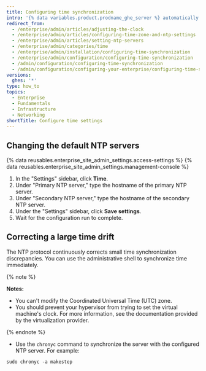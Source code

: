 ```yaml
---
title: Configuring time synchronization
intro: '{% data variables.product.prodname_ghe_server %} automatically synchronizes its clock by connecting to NTP servers. You can set the NTP servers that are used to synchronize the clock, or you can use the default NTP servers.'
redirect_from:
  - /enterprise/admin/articles/adjusting-the-clock
  - /enterprise/admin/articles/configuring-time-zone-and-ntp-settings
  - /enterprise/admin/articles/setting-ntp-servers
  - /enterprise/admin/categories/time
  - /enterprise/admin/installation/configuring-time-synchronization
  - /enterprise/admin/configuration/configuring-time-synchronization
  - /admin/configuration/configuring-time-synchronization
  - /admin/configuration/configuring-your-enterprise/configuring-time-synchronization
versions:
  ghes: '*'
type: how_to
topics:
  - Enterprise
  - Fundamentals
  - Infrastructure
  - Networking
shortTitle: Configure time settings
---
```

## Changing the default NTP servers

{% data reusables.enterprise_site_admin_settings.access-settings %}
{% data reusables.enterprise_site_admin_settings.management-console %}
1. In the "Settings" sidebar, click **Time**.
1. Under "Primary NTP server," type the hostname of the primary NTP server.
1. Under "Secondary NTP server," type the hostname of the secondary NTP server.
1. Under the "Settings" sidebar, click **Save settings**.
1. Wait for the configuration run to complete.

## Correcting a large time drift

The NTP protocol continuously corrects small time synchronization discrepancies. You can use the administrative shell to synchronize time immediately.

{% note %}

**Notes:**
* You can't modify the Coordinated Universal Time (UTC) zone.
* You should prevent your hypervisor from trying to set the virtual machine's clock. For more information, see the documentation provided by the virtualization provider.

{% endnote %}

* Use the `chronyc` command to synchronize the server with the configured NTP server. For example:

```shell
sudo chronyc -a makestep
```

